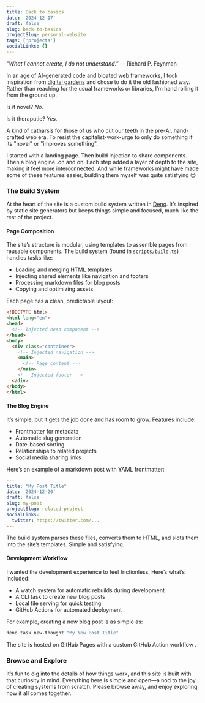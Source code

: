 ```yaml
---
title: Back to basics
date: '2024-12-17'
draft: false
slug: back-to-basics
projectSlug: personal-website
tags: ['projects']
socialLinks: {}
---
```

*"What I cannot create, I do not understand."* — Richard P. Feynman

In an age of AI-generated code and bloated web frameworks, I took inspiration from [digital gardens](https://maggieappleton.com/garden-history) and chose to do it the old fashioned way. Rather than reaching for the usual frameworks or libraries, I’m hand rolling it from the ground up.

Is it novel? *No.*

Is it theraputic? *Yes.*

A kind of catharsis for those of us who cut our teeth in the pre-AI, hand-crafted web era. To resist the capitalist-work-urge to only do something if its "novel" or "improves something".

I started with a landing page. Then build injection to share components. Then a blog engine..on and on. Each step added a layer of depth to the site, making it feel more interconnected. And while frameworks might have made some of these features easier, building them myself was quite satisfying 😌

### The Build System

At the heart of the site is a custom build system written in [Deno](https://deno.land/). It’s inspired by static site generators but keeps things simple and focused, much like the rest of the project.

#### Page Composition

The site’s structure is modular, using templates to assemble pages from reusable components. The build system (found in `scripts/build.ts`) handles tasks like:

- Loading and merging HTML templates
- Injecting shared elements like navigation and footers
- Processing markdown files for blog posts
- Copying and optimizing assets

Each page has a clean, predictable layout:

```html
<!DOCTYPE html>
<html lang="en">
<head>
  <!-- Injected head component -->
</head>
<body>
  <div class="container">
    <!-- Injected navigation -->
    <main>
      <!-- Page content -->
    </main>
    <!-- Injected footer -->
  </div>
</body>
</html>
```

#### The Blog Engine
It’s simple, but it gets the job done and has room to grow. Features include:

- Frontmatter for metadata
- Automatic slug generation
- Date-based sorting
- Relationships to related projects
- Social media sharing links

Here’s an example of a markdown post with YAML frontmatter:

```yaml
---
title: "My Post Title"
date: '2024-12-20'
draft: false
slug: my-post
projectSlug: related-project
socialLinks:
  twitter: https://twitter.com/...
---
```

The build system parses these files, converts them to HTML, and slots them into the site’s templates. Simple and satisfying.

#### Development Workflow

I wanted the development experience to feel frictionless. Here’s what’s included:

- A watch system for automatic rebuilds during development
- A CLI task to create new blog posts
- Local file serving for quick testing
- GitHub Actions for automated deployment

For example, creating a new blog post is as simple as:

```bash
deno task new-thought "My New Post Title"
```
The site is hosted on GitHub Pages with a custom GitHub Action workflow .

### Browse and Explore

It’s fun to dig into the details of how things work, and this site is built with that curiosity in mind. Everything here is simple and open—a nod to the joy of creating systems from scratch. Please browse away, and enjoy exploring how it all comes together.

